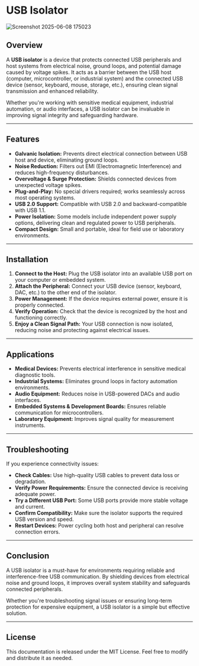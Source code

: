 # USB Isolator

![Screenshot 2025-06-08 175023](https://github.com/user-attachments/assets/6d2463bc-cb12-4e0c-ba41-2b1a9c5e6ae5)


## Overview
A **USB isolator** is a device that protects connected USB peripherals and host systems from electrical noise, ground loops, and potential damage caused by voltage spikes. It acts as a barrier between the USB host (computer, microcontroller, or industrial system) and the connected USB device (sensor, keyboard, mouse, storage, etc.), ensuring clean signal transmission and enhanced reliability.

Whether you're working with sensitive medical equipment, industrial automation, or audio interfaces, a USB isolator can be invaluable in improving signal integrity and safeguarding hardware.

---

## Features
- **Galvanic Isolation:** Prevents direct electrical connection between USB host and device, eliminating ground loops.
- **Noise Reduction:** Filters out EMI (Electromagnetic Interference) and reduces high-frequency disturbances.
- **Overvoltage & Surge Protection:** Shields connected devices from unexpected voltage spikes.
- **Plug-and-Play:** No special drivers required; works seamlessly across most operating systems.
- **USB 2.0 Support:** Compatible with USB 2.0 and backward-compatible with USB 1.1.
- **Power Isolation:** Some models include independent power supply options, delivering clean and regulated power to USB peripherals.
- **Compact Design:** Small and portable, ideal for field use or laboratory environments.

---

## Installation
1. **Connect to the Host:** Plug the USB isolator into an available USB port on your computer or embedded system.
2. **Attach the Peripheral:** Connect your USB device (sensor, keyboard, DAC, etc.) to the other end of the isolator.
3. **Power Management:** If the device requires external power, ensure it is properly connected.
4. **Verify Operation:** Check that the device is recognized by the host and functioning correctly.
5. **Enjoy a Clean Signal Path:** Your USB connection is now isolated, reducing noise and protecting against electrical issues.

---

## Applications
- **Medical Devices:** Prevents electrical interference in sensitive medical diagnostic tools.
- **Industrial Systems:** Eliminates ground loops in factory automation environments.
- **Audio Equipment:** Reduces noise in USB-powered DACs and audio interfaces.
- **Embedded Systems & Development Boards:** Ensures reliable communication for microcontrollers.
- **Laboratory Equipment:** Improves signal quality for measurement instruments.

---

## Troubleshooting
If you experience connectivity issues:
- **Check Cables:** Use high-quality USB cables to prevent data loss or degradation.
- **Verify Power Requirements:** Ensure the connected device is receiving adequate power.
- **Try a Different USB Port:** Some USB ports provide more stable voltage and current.
- **Confirm Compatibility:** Make sure the isolator supports the required USB version and speed.
- **Restart Devices:** Power cycling both host and peripheral can resolve connection errors.

---

## Conclusion
A USB isolator is a must-have for environments requiring reliable and interference-free USB communication. By shielding devices from electrical noise and ground loops, it improves overall system stability and safeguards connected peripherals.

Whether you're troubleshooting signal issues or ensuring long-term protection for expensive equipment, a USB isolator is a simple but effective solution.

---

## License
This documentation is released under the MIT License. Feel free to modify and distribute it as needed.
